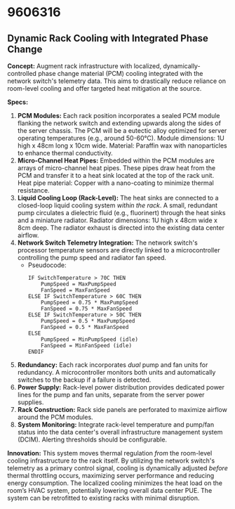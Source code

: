 # 9606316

## Dynamic Rack Cooling with Integrated Phase Change

**Concept:** Augment rack infrastructure with localized, dynamically-controlled phase change material (PCM) cooling integrated with the network switch's telemetry data. This aims to drastically reduce reliance on room-level cooling and offer targeted heat mitigation at the source.

**Specs:**

1.  **PCM Modules:** Each rack position incorporates a sealed PCM module flanking the network switch and extending upwards along the sides of the server chassis.  The PCM will be a eutectic alloy optimized for server operating temperatures (e.g., around 50-60°C). Module dimensions: 1U high x 48cm long x 10cm wide. Material:  Paraffin wax with nanoparticles to enhance thermal conductivity.
2.  **Micro-Channel Heat Pipes:**  Embedded within the PCM modules are arrays of micro-channel heat pipes. These pipes draw heat from the PCM and transfer it to a heat sink located at the top of the rack unit.  Heat pipe material: Copper with a nano-coating to minimize thermal resistance.
3.  **Liquid Cooling Loop (Rack-Level):**  The heat sinks are connected to a closed-loop liquid cooling system *within the rack*. A small, redundant pump circulates a dielectric fluid (e.g., fluorinert) through the heat sinks and a miniature radiator. Radiator dimensions: 1U high x 48cm wide x 8cm deep. The radiator exhaust is directed into the existing data center airflow.
4.  **Network Switch Telemetry Integration:** The network switch's processor temperature sensors are directly linked to a microcontroller controlling the pump speed and radiator fan speed. 
    *   Pseudocode:
        ```
        IF SwitchTemperature > 70C THEN
            PumpSpeed = MaxPumpSpeed
            FanSpeed = MaxFanSpeed
        ELSE IF SwitchTemperature > 60C THEN
            PumpSpeed = 0.75 * MaxPumpSpeed
            FanSpeed = 0.75 * MaxFanSpeed
        ELSE IF SwitchTemperature > 50C THEN
            PumpSpeed = 0.5 * MaxPumpSpeed
            FanSpeed = 0.5 * MaxFanSpeed
        ELSE
            PumpSpeed = MinPumpSpeed (idle)
            FanSpeed = MinFanSpeed (idle)
        ENDIF
        ```
5.  **Redundancy:** Each rack incorporates *dual* pump and fan units for redundancy.  A microcontroller monitors both units and automatically switches to the backup if a failure is detected.
6.  **Power Supply:**  Rack-level power distribution provides dedicated power lines for the pump and fan units, separate from the server power supplies.
7.  **Rack Construction:** Rack side panels are perforated to maximize airflow around the PCM modules.
8. **System Monitoring:** Integrate rack-level temperature and pump/fan status into the data center's overall infrastructure management system (DCIM). Alerting thresholds should be configurable.

**Innovation:** This system moves thermal regulation *from* the room-level cooling infrastructure *to* the rack itself.  By utilizing the network switch's telemetry as a primary control signal, cooling is dynamically adjusted *before* thermal throttling occurs, maximizing server performance and reducing energy consumption.  The localized cooling minimizes the heat load on the room’s HVAC system, potentially lowering overall data center PUE.  The system can be retrofitted to existing racks with minimal disruption.